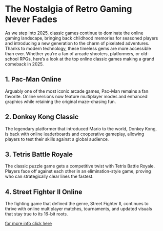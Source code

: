 # The Nostalgia of Retro Gaming Never Fades

As we step into 2025, classic games continue to dominate the online gaming landscape, bringing back childhood memories for seasoned players and introducing a new generation to the charm of pixelated adventures. Thanks to modern technology, these timeless gems are more accessible than ever. Whether you’re a fan of arcade shooters, platformers, or old-school RPGs, here’s a look at the top online classic games making a grand comeback in 2025.

## 1. Pac-Man Online

Arguably one of the most iconic arcade games, Pac-Man remains a fan favorite. Online versions now feature multiplayer modes and enhanced graphics while retaining the original maze-chasing fun.

## 2. Donkey Kong Classic

The legendary platformer that introduced Mario to the world, Donkey Kong, is back with online leaderboards and cooperative gameplay, allowing players to test their skills against a global audience.

## 3. Tetris Battle Royale

The classic puzzle game gets a competitive twist with Tetris Battle Royale. Players face off against each other in an elimination-style game, proving who can strategically clear lines the fastest.

## 4. Street Fighter II Online

The fighting game that defined the genre, Street Fighter II, continues to thrive with online multiplayer matches, tournaments, and updated visuals that stay true to its 16-bit roots.

[for more info click here](https://www.bignewsnetwork.com/news/278050923/crytek-restructures-operations-layoffs-crysis-development-hold)
